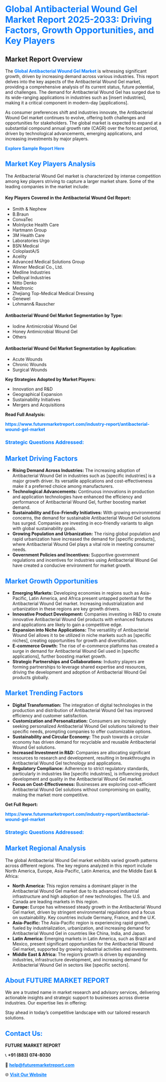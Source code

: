 <h1 style="color: #007BFF;">Global Antibacterial Wound Gel Market Report 2025-2033: Driving Factors, Growth Opportunities, and Key Players</h1>

<section id="overview">
<h2>Market Report Overview</h2>
<p>The <a href="https://www.futuremarketreport.com/industry-report/antibacterial-wound-gel-market" style="color: #007BFF; text-decoration: none;"><strong>Global Antibacterial Wound Gel Market</strong></a> is witnessing significant growth, driven by increasing demand across various industries. This report delves into the key aspects of the Antibacterial Wound Gel market, providing a comprehensive analysis of its current status, future potential, and challenges. The demand for Antibacterial Wound Gel has surged due to its wide-ranging applications in industries such as [insert industries], making it a critical component in modern-day [applications].</p>
<p>As consumer preferences shift and industries innovate, the Antibacterial Wound Gel market continues to evolve, offering both challenges and opportunities for stakeholders. The global market is expected to expand at a substantial compound annual growth rate (CAGR) over the forecast period, driven by technological advancements, emerging applications, and increasing investments by major players.</p>
</section>

<section id="overview">
<p><a href="https://www.futuremarketreport.com/request-sample/reportId=78735" style="color: #007BFF; text-decoration: none;"><strong>Explore Sample Report Here</strong></a></p>
</section>

<section id="key-players">
<h2 style="color: #007BFF;">Market Key Players Analysis</h2>
<p>The Antibacterial Wound Gel market is characterized by intense competition among key players striving to capture a larger market share. Some of the leading companies in the market include:</p>
<h4>Key Players Covered in the Antibacterial Wound Gel Report:</h4>
<ul><li>Smith &amp; Nephew</li><li>B.Braun</li><li>ConvaTec</li><li>Molnlycke Health Care</li><li>Hartmann Group</li><li>3M Health Care</li><li>Laboratories Urgo</li><li>BSN Medical</li><li>ColoplastA/S</li><li>Acelity</li><li>Advanced Medical Solutions Group</li><li>Winner Medical Co., Ltd.</li><li>Medline Industries</li><li>DeRoyal Industries</li><li>Nitto Denko</li><li>Medtronic</li><li>Zhejiang Top-Medical Medical Dressing</li><li>Genewel</li><li>Lohmann&amp; Rauscher</li></ul>
<h4>Antibacterial Wound Gel Market Segmentation by Type:</h4>
<ul><li>Iodine Antimicrobial Wound Gel</li><li>Honey Antimicrobial Wound Gel</li><li>Others</li></ul>

<h4>Antibacterial Wound Gel Market Segmentation by Application:</h4>
<ul><li>Acute Wounds</li><li>Chronic Wounds</li><li>Surgical Wounds</li></ul>
<p><strong>Key Strategies Adopted by Market Players:</strong></p>
<ul>
<li>Innovation and R&D</li>
<li>Geographical Expansion</li>
<li>Sustainability Initiatives</li>
<li>Mergers and Acquisitions</li>
</ul>
</section>

<section>
<p><strong>Read Full Analysis: </strong></p><a href="https://www.futuremarketreport.com/industry-report/antibacterial-wound-gel-market" style="color: #007BFF; text-decoration: none;"><strong>https://www.futuremarketreport.com/industry-report/antibacterial-wound-gel-market</strong></a>
<h3 style="color: #007BFF;">Strategic Questions Addressed:</h3>
</section>

<section id="driving-factors">
<h2 style="color: #007BFF;">Market Driving Factors</h2>
<ul>
<li><strong>Rising Demand Across Industries:</strong> The increasing adoption of Antibacterial Wound Gel in industries such as [specific industries] is a major growth driver. Its versatile applications and cost-effectiveness make it a preferred choice among manufacturers.</li>
<li><strong>Technological Advancements:</strong> Continuous innovations in production and application technologies have enhanced the efficiency and performance of Antibacterial Wound Gel, further boosting market demand.</li>
<li><strong>Sustainability and Eco-Friendly Initiatives:</strong> With growing environmental concerns, the demand for sustainable Antibacterial Wound Gel solutions has surged. Companies are investing in eco-friendly variants to align with global sustainability goals.</li>
<li><strong>Growing Population and Urbanization:</strong> The rising global population and rapid urbanization have increased the demand for [specific products], where Antibacterial Wound Gel plays a vital role in meeting consumer needs.</li>
<li><strong>Government Policies and Incentives:</strong> Supportive government regulations and incentives for industries using Antibacterial Wound Gel have created a conducive environment for market growth.</li>
</ul>
</section>

<section id="growth-opportunities">
<h2 style="color: #007BFF;">Market Growth Opportunities</h2>
<ul>
<li><strong>Emerging Markets:</strong> Developing economies in regions such as Asia-Pacific, Latin America, and Africa present untapped potential for the Antibacterial Wound Gel market. Increasing industrialization and urbanization in these regions are key growth drivers.</li>
<li><strong>Innovative Product Development:</strong> Companies investing in R&D to create innovative Antibacterial Wound Gel products with enhanced features and applications are likely to gain a competitive edge.</li>
<li><strong>Expansion into Niche Applications:</strong> The versatility of Antibacterial Wound Gel allows it to be utilized in niche markets such as [specific niches], creating opportunities for growth and diversification.</li>
<li><strong>E-commerce Growth:</strong> The rise of e-commerce platforms has created a surge in demand for Antibacterial Wound Gel used in [specific applications], further boosting market growth.</li>
<li><strong>Strategic Partnerships and Collaborations:</strong> Industry players are forming partnerships to leverage shared expertise and resources, driving the development and adoption of Antibacterial Wound Gel products globally.</li>
</ul>
</section>

<section id="trending-factors">
<h2 style="color: #007BFF;">Market Trending Factors</h2>
<ul>
<li><strong>Digital Transformation:</strong> The integration of digital technologies in the production and distribution of Antibacterial Wound Gel has improved efficiency and customer satisfaction.</li>
<li><strong>Customization and Personalization:</strong> Consumers are increasingly seeking personalized Antibacterial Wound Gel solutions tailored to their specific needs, prompting companies to offer customizable options.</li>
<li><strong>Sustainability and Circular Economy:</strong> The push towards a circular economy has driven demand for recyclable and reusable Antibacterial Wound Gel solutions.</li>
<li><strong>Increased Investment in R&D:</strong> Companies are allocating significant resources to research and development, resulting in breakthroughs in Antibacterial Wound Gel technology and applications.</li>
<li><strong>Regulatory Compliance:</strong> Adherence to strict regulatory standards, particularly in industries like [specific industries], is influencing product development and quality in the Antibacterial Wound Gel market.</li>
<li><strong>Focus on Cost-Effectiveness:</strong> Businesses are exploring cost-efficient Antibacterial Wound Gel solutions without compromising on quality, making the market more competitive.</li>
</ul>
</section>

<section>
<p><strong>Get Full Report: </strong></p><a href="https://www.futuremarketreport.com/industry-report/antibacterial-wound-gel-market" style="color: #007BFF; text-decoration: none;"><strong>https://www.futuremarketreport.com/industry-report/antibacterial-wound-gel-market</strong></a>
<h3 style="color: #007BFF;">Strategic Questions Addressed:</h3>
</section>


<section id="regional-analysis">
<h2 style="color: #007BFF;">Market Regional Analysis</h2>
<p>The global Antibacterial Wound Gel market exhibits varied growth patterns across different regions. The key regions analyzed in this report include North America, Europe, Asia-Pacific, Latin America, and the Middle East & Africa:</p>
<ul>
<li><strong>North America:</strong> This region remains a dominant player in the Antibacterial Wound Gel market due to its advanced industrial infrastructure and high adoption of new technologies. The U.S. and Canada are leading markets in this region.</li>
<li><strong>Europe:</strong> Europe has witnessed steady growth in the Antibacterial Wound Gel market, driven by stringent environmental regulations and a focus on sustainability. Key countries include Germany, France, and the U.K.</li>
<li><strong>Asia-Pacific:</strong> The Asia-Pacific region is experiencing rapid growth, fueled by industrialization, urbanization, and increasing demand for Antibacterial Wound Gel in countries like China, India, and Japan.</li>
<li><strong>Latin America:</strong> Emerging markets in Latin America, such as Brazil and Mexico, present significant opportunities for the Antibacterial Wound Gel market, supported by growing industrial activities and investments.</li>
<li><strong>Middle East & Africa:</strong> The region’s growth is driven by expanding industries, infrastructure development, and increasing demand for Antibacterial Wound Gel in sectors like [specific sectors].</li>
</ul>
</section>

<footer>
<h2 style="color: #007BFF;">About FUTURE MARKET REPORT</h2>
<p>We are a trusted name in market research and advisory services, delivering actionable insights and strategic support to businesses across diverse industries. Our expertise lies in offering:</p>

<p>Stay ahead in today’s competitive landscape with our tailored research solutions.</p>

<h2 style="color: #007BFF;">Contact Us:</h2>
<p><strong>FUTURE MARKET REPORT</strong></p>
<p>📞 <strong>+91 (883) 074-8030</strong></p>
<p>📧 <strong><a href="mailto:help@futuremarketreport.com" style="color: #007BFF;">help@futuremarketreport.com</a></strong></p>
<p>🌐 <strong><a href="https://www.futuremarketreport.com/" style="color: #007BFF;">Visit Our Website</a></strong></p>
</footer>